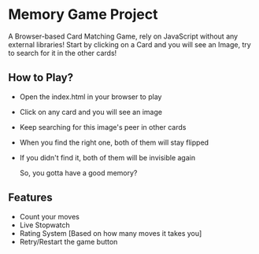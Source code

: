 # Memory Game Project
A Browser-based Card Matching Game, rely on JavaScript without any external libraries!
Start by clicking on a Card and you will see an Image, try to search for it in the other cards!

## How to Play?
- Open the index.html in your browser to play
- Click on any card and you will see an image
- Keep searching for this image's peer in other cards
- When you find the right one, both of them will stay flipped
- If you didn't find it, both of them will be invisible again
  
  So, you gotta have a good memory?

## Features
- Count your moves
- Live Stopwatch
- Rating System [Based on how many moves it takes you]
- Retry/Restart the game button
